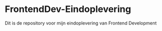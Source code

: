 # FrontendDev-Eindoplevering
Dit is de repository voor mijn eindoplevering van Frontend Development
